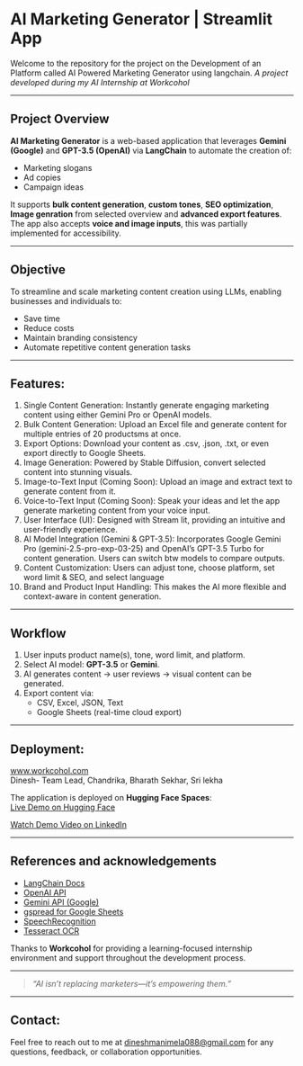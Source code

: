 # AI Marketing Generator | Streamlit App  
Welcome to the repository for the project on the Development of an Platform called AI Powered Marketing Generator using langchain.
_A project developed during my AI Internship at Workcohol_

---

## Project Overview

**AI Marketing Generator** is a web-based application that leverages **Gemini (Google)** and **GPT-3.5 (OpenAI)** via **LangChain** to automate the creation of:
- Marketing slogans
- Ad copies
- Campaign ideas

It supports **bulk content generation**, **custom tones**, **SEO optimization**, **Image genration** from selected overview and **advanced export features**. The app also accepts **voice and image inputs**, this was partially implemented for accessibility.

---

## Objective

To streamline and scale marketing content creation using LLMs, enabling businesses and individuals to:
- Save time
- Reduce costs
- Maintain branding consistency
- Automate repetitive content generation tasks

---


## Features:

1. Single Content Generation: Instantly generate engaging marketing content using either Gemini Pro or OpenAI models.
2. Bulk Content Generation: Upload an Excel file and generate content for multiple entries of 20 productsms at once.
3. Export Options: Download your content as .csv, .json, .txt, or even export directly to Google Sheets.
4. Image Generation: Powered by Stable Diffusion, convert selected content into stunning visuals.
5. Image-to-Text Input (Coming Soon): Upload an image and extract text to generate content from it.
6. Voice-to-Text Input (Coming Soon): Speak your ideas and let the app generate marketing content from your voice input.
7. User Interface (UI): Designed with Stream lit, providing an intuitive and user-friendly experience.
8. AI Model Integration (Gemini & GPT-3.5):	Incorporates Google Gemini Pro (gemini-2.5-pro-exp-03-25) and OpenAI’s GPT-3.5 Turbo for content generation. Users can switch btw models to compare outputs.
9. Content Customization: Users can adjust tone, choose platform, set word limit & SEO, and select language
10. Brand and Product Input Handling: This makes the AI more flexible and context-aware in content generation.

---


## Workflow

1. User inputs product name(s), tone, word limit, and platform.
2. Select AI model: **GPT-3.5** or **Gemini**.
3. AI generates content → user reviews → visual content can be generated.
4. Export content via:
   - CSV, Excel, JSON, Text
   - Google Sheets (real-time cloud export)

---

## Deployment:

www.workcohol.com  
Dinesh- Team Lead, Chandrika, Bharath Sekhar, Sri lekha

The application is deployed on **Hugging Face Spaces**:  
[Live Demo on Hugging Face](https://huggingface.co/spaces/Dineshmanimela/Ai_For_Marketing)
 
[Watch Demo Video on LinkedIn](https://www.linkedin.com/posts/dinesh-kumar-manimela-b8992027b_ai-marketing-genai-activity-7318560857062350848-0qQT)

---

## References and acknowledgements

- [LangChain Docs](https://python.langchain.com/docs/)
- [OpenAI API](https://platform.openai.com/docs/)
- [Gemini API (Google)](https://ai.google.dev/)
- [gspread for Google Sheets](https://gspread.readthedocs.io/)
- [SpeechRecognition](https://pypi.org/project/SpeechRecognition/)
- [Tesseract OCR](https://tesseract-ocr.github.io/)


Thanks to **Workcohol** for providing a learning-focused internship environment and support throughout the development process.

---

> *“AI isn’t replacing marketers—it’s empowering them.”*

---

## Contact:

Feel free to reach out to me at dineshmanimela088@gmail.com for any questions, feedback, or collaboration opportunities.

